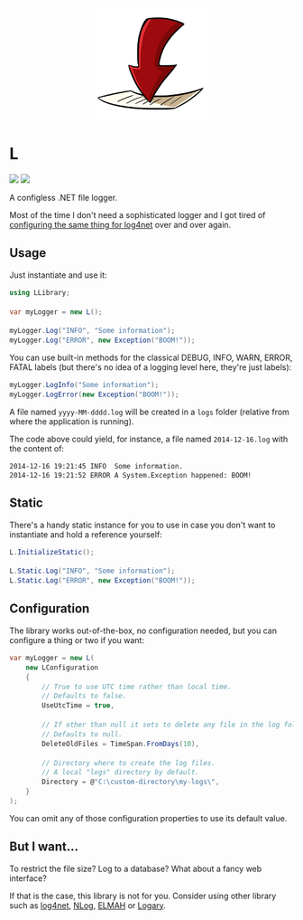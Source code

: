 <p align="center">
    <a href="#l">
        <img alt="logo" src="Assets/logo-200x200.png">
    </a>
</p>

# L

[![][build-img]][build]
[![][nuget-img]][nuget]

A configless .NET file logger.

Most of the time I don't need a sophisticated logger and I got tired of [configuring the same thing for log4net] over
and over again.

[build]:                                  https://ci.appveyor.com/project/TallesL/net-L
[build-img]:                              https://ci.appveyor.com/api/projects/status/github/tallesl/net-L?svg=true
[nuget]:                                  https://www.nuget.org/packages/L
[nuget-img]:                              https://badge.fury.io/nu/L.svg
[configuring the same thing for log4net]: https://logging.apache.org/log4net/release/manual/configuration.html

## Usage

Just instantiate and use it:

```cs
using LLibrary;

var myLogger = new L();

myLogger.Log("INFO", "Some information");
myLogger.Log("ERROR", new Exception("BOOM!"));
```

You can use built-in methods for the classical DEBUG, INFO, WARN, ERROR, FATAL labels (but there's no idea of a 
logging level here, they're just labels):

```cs
myLogger.LogInfo("Some information");
myLogger.LogError(new Exception("BOOM!"));
```

A file named `yyyy-MM-dddd.log` will be created in a `logs` folder (relative from where the application is running). 

The code above could yield, for instance, a file named `2014-12-16.log` with the content of:

```
2014-12-16 19:21:45 INFO  Some information.
2014-12-16 19:21:52 ERROR A System.Exception happened: BOOM!
```

## Static

There's a handy static instance for you to use in case you don't want to instantiate and hold a reference yourself:

```cs
L.InitializeStatic();

L.Static.Log("INFO", "Some information");
L.Static.Log("ERROR", new Exception("BOOM!"));
```

## Configuration

The library works out-of-the-box, no configuration needed, but you can configure a thing or two if you want:

```cs
var myLogger = new L(
    new LConfiguration
    {
        // True to use UTC time rather than local time.
        // Defaults to false.
        UseUtcTime = true,

        // If other than null it sets to delete any file in the log folder that is older than the specified time.
        // Defaults to null.
        DeleteOldFiles = TimeSpan.FromDays(10),

        // Directory where to create the log files.
        // A local "logs" directory by default.
        Directory = @"C:\custom-directory\my-logs\",
    }
);
```

You can omit any of those configuration properties to use its default value.

## But I want...

To restrict the file size?
Log to a database?
What about a fancy web interface?

If that is the case, this library is not for you.
Consider using other library such as [log4net], [NLog], [ELMAH] or [Logary].

[log4net]: http://logging.apache.org/log4net
[NLog]:    http://nlog-project.org
[ELMAH]:   https://code.google.com/p/elmah
[Logary]:  http://logary.github.io
